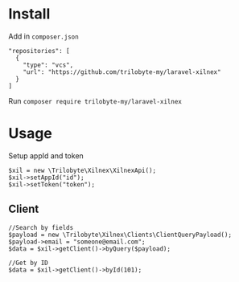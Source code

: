 # Install

Add in `composer.json`

```
"repositories": [
  {
    "type": "vcs",
    "url": "https://github.com/trilobyte-my/laravel-xilnex"
  }
]
```

Run
```composer require trilobyte-my/laravel-xilnex```

# Usage
Setup appId and token

```
$xil = new \Trilobyte\Xilnex\XilnexApi();
$xil->setAppId("id");
$xil->setToken("token");
```

## Client

```
//Search by fields
$payload = new \Trilobyte\Xilnex\Clients\ClientQueryPayload();
$payload->email = "someone@email.com";
$data = $xil->getClient()->byQuery($payload);

//Get by ID
$data = $xil->getClient()->byId(101);
```
